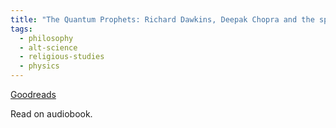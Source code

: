 ```yaml
---
title: "The Quantum Prophets: Richard Dawkins, Deepak Chopra and the spooky truth about their battle over God by Tom Roston"
tags:
  - philosophy
  - alt-science
  - religious-studies
  - physics
---
```

[Goodreads](https://www.goodreads.com/book/show/23171932-the-quantum-prophets)

Read on audiobook.